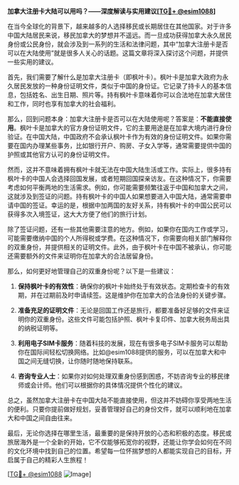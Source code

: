**加拿大注册卡大陆可以用吗？——深度解读与实用建议[[TG💪+ @esim1088](https://t.me/s/esim1088)]**

在当今全球化的背景下，越来越多的人选择移民或长期居住在其他国家。对于许多中国大陆居民来说，移民加拿大的梦想并不遥远。而一旦成功获得加拿大永久居民身份或公民身份，就会涉及到一系列的生活和法律问题，其中“加拿大注册卡是否可以在大陆使用”就是很多人关心的话题。这篇文章将深入探讨这个问题，并提供一些实用的建议。

首先，我们需要了解什么是加拿大注册卡（即枫叶卡）。枫叶卡是加拿大政府为永久居民发放的一种身份证明文件，类似于中国的身份证。它记录了持卡人的基本信息，包括姓名、出生日期、照片等。持有枫叶卡意味着你可以合法地在加拿大居住和工作，同时也享有加拿大的社会福利。

那么，回到问题本身：加拿大注册卡是否可以在大陆使用呢？答案是：**不能直接使用**。枫叶卡是加拿大的官方身份证明文件，它的主要用途是在加拿大境内进行身份验证。在中国大陆，中国政府不会承认枫叶卡作为有效的身份证明文件。如果你需要在国内办理某些事务，比如银行开户、购房、子女入学等，通常需要提供中国的护照或其他官方认可的身份证明文件。

然而，这并不意味着拥有枫叶卡就无法在中国大陆生活或工作。实际上，很多持有枫叶卡的中国人会选择回国发展，或者短期回国探亲访友。在这种情况下，你需要考虑如何平衡两地的生活需求。例如，你可能需要频繁往返于中国和加拿大之间，这就涉及到签证的问题。持有枫叶卡的中国人如果想要进入中国大陆，通常需要申请中国的签证。幸运的是，根据中加两国的友好关系，持有枫叶卡的中国公民可以获得多次入境签证，这大大方便了他们的旅行计划。

除了签证问题，还有一些其他需要注意的地方。例如，如果你在国内工作或学习，可能需要缴纳中国的个人所得税或学费。在这种情况下，你需要向相关部门解释你的双重身份，并提供相关的证明文件。此外，由于枫叶卡在中国不被承认，你可能还需要额外的文件来证明你在加拿大的合法居留身份。

那么，如何更好地管理自己的双重身份呢？以下是一些建议：

1. **保持枫叶卡的有效性**：确保你的枫叶卡始终处于有效状态。定期检查卡的有效期，并在过期前及时申请续签。这是维护你在加拿大的合法身份的关键步骤。

2. **准备充足的证明文件**：无论是回国工作还是旅行，都要准备好足够的文件来证明你的双重身份。这些文件可能包括护照、枫叶卡复印件、加拿大税务局出具的纳税证明等。

3. **利用电子SIM卡服务**：随着科技的发展，现在有很多电子SIM卡服务可以帮助你在国际间轻松切换网络。比如@esim1088提供的服务，可以在加拿大和中国之间无缝切换，让你随时随地保持联系。

4. **咨询专业人士**：如果你对如何处理双重身份感到困惑，不妨咨询专业的移民律师或会计师。他们可以根据你的具体情况提供个性化的建议。

总之，虽然加拿大注册卡在中国大陆不能直接使用，但这并不妨碍你享受两地生活的便利。只要你提前做好规划，妥善管理好自己的身份文件，就可以顺利地在加拿大和中国之间自由往来。

最后，无论你选择在哪里生活，最重要的是保持开放的心态和积极的态度。移民或旅居海外是一个全新的开始，它不仅能够拓宽你的视野，还能让你学会如何在不同的文化环境中找到自己的位置。希望每一位怀揣梦想的人都能实现自己的目标，开启属于自己的精彩人生旅程！

[[TG💪+ @esim1088](https://t.me/s/esim1088) ![Image](https://i.postimg.cc/4NQfJmqS/Snipaste-2025-05-13-00-14-12.png)]